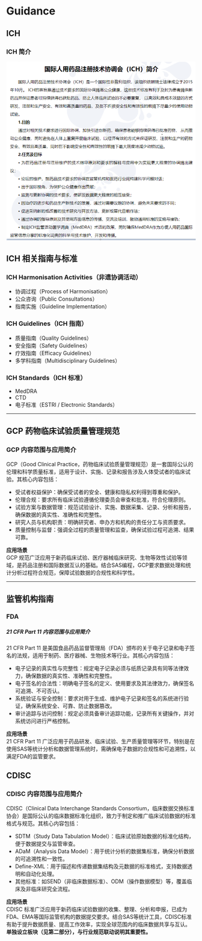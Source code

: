 # Guidance

## ICH
### ICH 简介
![alt text](image.png)

## ICH 相关指南与标准
### ICH Harmonisation Activities（非遗协调活动）
- 协调过程（Process of Harmonisation）
- 公众咨询（Public Consultations）
- 指南实施（Guideline Implementation）

### ICH Guidelines（ICH 指南）
- 质量指南（Quality Guidelines）
- 安全指南（Safety Guidelines）
- 疗效指南（Efficacy Guidelines）
- 多学科指南（Multidisciplinary Guidelines）

### ICH Standards（ICH 标准）
- MedDRA
- CTD
- 电子标准（ESTRI / Electronic Standards）
________________________
## GCP 药物临床试验质量管理规范
### GCP 内容范围与应用简介

GCP（Good Clinical Practice，药物临床试验质量管理规范）是一套国际公认的伦理和科学质量标准，适用于设计、实施、记录和报告涉及人体受试者的临床试验。其核心内容包括：

- 受试者权益保护：确保受试者的安全、健康和隐私权利得到尊重和保护。
- 伦理合规：要求所有临床试验遵循伦理委员会审查和批准，符合伦理原则。
- 试验方案与数据管理：规范试验设计、实施、数据采集、记录、分析和报告，确保数据的真实性、准确性和完整性。
- 研究人员与机构职责：明确研究者、申办方和机构的责任分工与资质要求。
- 质量控制与监督：强调全过程的质量管理和监查，确保试验过程可追溯、结果可靠。

**应用场景**  
GCP 规范广泛应用于新药临床试验、医疗器械临床研究、生物等效性试验等领域，是药品注册和国际数据互认的基础。结合SAS编程，GCP要求数据处理和统计分析过程符合规范，保障试验数据的合规性和科学性。  
________________________
## 监管机构指南
### FDA
##### 21 CFR Part 11 内容范围与应用简介

21 CFR Part 11 是美国食品药品监督管理局（FDA）颁布的关于电子记录和电子签名的法规，适用于制药、医疗器械、生物技术等行业。其核心内容包括：

- 电子记录的真实性与完整性：规定电子记录必须与纸质记录具有同等法律效力，确保数据的真实性、准确性和完整性。
- 电子签名的合法性：明确电子签名的定义、使用要求及其法律效力，确保签名可追溯、不可否认。
- 系统验证与安全控制：要求对用于生成、维护电子记录和签名的系统进行验证，确保系统安全、可靠、防止数据篡改。
- 审计追踪与访问控制：规定必须具备审计追踪功能，记录所有关键操作，并对系统访问进行严格控制。

**应用场景**  
21 CFR Part 11 广泛应用于药品研发、临床试验、生产质量管理等环节，特别是在使用SAS等统计分析和数据管理系统时，需确保电子数据的合规性和可追溯性，以满足FDA的监管要求。

## CDISC
### CDISC 内容范围与应用简介

CDISC（Clinical Data Interchange Standards Consortium，临床数据交换标准协会）是国际公认的临床数据标准化组织，致力于制定和推广临床试验数据的标准格式与规范。其核心内容包括：

- SDTM（Study Data Tabulation Model）：临床试验原始数据的标准化结构，便于数据提交与监管审查。
- ADaM（Analysis Data Model）：用于统计分析的数据集标准，确保分析数据的可追溯性和一致性。
- Define-XML：用于描述和传递数据集结构及元数据的标准格式，支持数据透明和自动化处理。
- 其他标准：如SEND（非临床数据标准）、ODM（操作数据模型）等，覆盖临床及非临床研究全流程。

**应用场景**  
CDISC 标准广泛应用于新药临床试验数据的收集、整理、分析和申报，已成为FDA、EMA等国际监管机构的数据提交要求。结合SAS等统计工具，CDISC标准有助于提升数据质量、提高工作效率，实现全球范围内的临床数据共享与互认。
**单独设立板块（见第二部分），与行业规范联动说明其重要性。**
